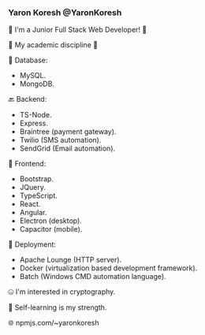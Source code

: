 ### Yaron Koresh @YaronKoresh

👋 I'm a Junior Full Stack Web Developer! 👋

🧠 My academic discipline 🧠

📑 Database:
- MySQL.
- MongoDB.

🔙 Backend:
- TS-Node.
- Express.
- Braintree (payment gateway).
- Twilio (SMS automation).
- SendGrid (Email automation).

🚪 Frontend:
- Bootstrap.
- JQuery.
- TypeScript.
- React.
- Angular.
- Electron (desktop).
- Capacitor (mobile).

🛫 Deployment:
- Apache Lounge (HTTP server).
- Docker (virtualization based development framework).
- Batch (Windows CMD automation language).

🤐 I'm interested in cryptography.

📖 Self-learning is my strength.

🌐 npmjs.com/~yaronkoresh

